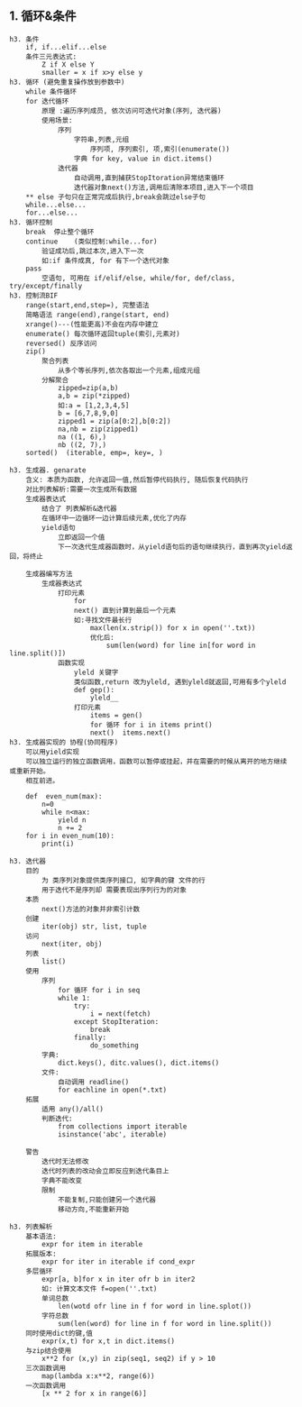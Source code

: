## 1. 循环&条件
    h3. 条件
        if, if...elif...else
        条件三元表达式:
            Z if X else Y
            smaller = x if x>y else y
    h3. 循环 (避免重复操作放到参数中)
        while 条件循环
        for 迭代循环
            原理 :遍历序列成员, 依次访问可迭代对象(序列, 迭代器)
            使用场景:
                序列
                    字符串,列表,元组
                        序列项, 序列索引, 项,索引(enumerate())
                    字典 for key, value in dict.items()
                迭代器
                    自动调用,直到捕获StopItoration异常结束循环
                    迭代器对象next()方法,调用后清除本项目,进入下一个项目
        ** else 子句只在正常完成后执行,break会跳过else子句
        while...else... 
        for...else...
    h3. 循环控制
        break  停止整个循环
        continue    (类似控制:while...for)
            验证成功后,跳过本次,进入下一次
            如:if 条件成真, for 有下一个迭代对象
        pass
            空语句, 可用在 if/elif/else, while/for, def/class, try/except/finally
    h3. 控制流BIF
        range(start,end,step=), 完整语法
        简略语法 range(end),range(start, end)
        xrange()---(性能更高)不会在内存中建立
        enumerate() 每次循环返回tuple(索引,元素对)
        reversed() 反序访问
        zip()
            聚合列表
                从多个等长序列,依次各取出一个元素,组成元组
            分解聚合
                zipped=zip(a,b)
                a,b = zip(*zipped)
                如:a = [1,2,3,4,5]
                b = [6,7,8,9,0]
                zipped1 = zip(a[0:2],b[0:2])
                na,nb = zip(zipped1)
                na ((1, 6),)
                nb ((2, 7),)
        sorted()  (iterable, emp=, key=, ) 
        
    h3. 生成器. genarate
        含义: 本质为函数, 允许返回一值,然后暂停代码执行, 随后恢复代码执行
        对比列表解析:需要一次生成所有数据
        生成器表达式
            结合了 列表解析&迭代器
            在循环中一边循环一边计算后续元素,优化了内存
            yield语句
                立即返回一个值
                下一次迭代生成器函数时，从yield语句后的语句继续执行，直到再次yield返回，将终止
                
        生成器编写方法
            生成器表达式
                打印元素
                    for
                    next() 直到计算到最后一个元素
                    如:寻找文件最长行
                        max(len(x.strip()) for x in open(''.txt))
                        优化后:
                            sum(len(word) for line in[for word in line.split()])
                函数实现
                    yleld 关键字
                    类似函数,return 改为yleld, 遇到yleld就返回,可用有多个yleld
                    def gep():
                        yleld__
                    打印元素
                        items = gen()
                        for 循环 for i in items print()
                        next()  items.next()
    h3. 生成器实现的 协程(协同程序)
        可以用yield实现
        可以独立运行的独立函数调用，函数可以暂停或挂起，并在需要的时候从离开的地方继续或重新开始。
        相互前进。
        
        def  even_num(max):
            n=0
            while n<max:
                yield n
                n += 2
        for i in even_num(10):
            print(i)
            
    h3. 迭代器
        目的
            为 类序列对象提供类序列接口, 如字典的键 文件的行
            用于迭代不是序列却 需要表现出序列行为的对象
        本质
            next()方法的对象并非索引计数
        创建
            iter(obj) str, list, tuple
        访问
            next(iter, obj)            
        列表
            list()
        使用
            序列
                for 循环 for i in seq 
                while 1:
                    try:
                        i = next(fetch)
                    except StopIteration:
                        break
                    finally:
                        do_something
            字典:
                dict.keys(), ditc.values(), dict.items()
            文件:
                自动调用 readline()
                for eachline in open(*.txt)                
        拓展
            适用 any()/all()
            判断迭代:
                from collections import iterable
                isinstance('abc', iterable)                                

        警告
            迭代时无法修改
            迭代时列表的改动会立即反应到迭代条目上
            字典不能改变
            限制
                不能复制,只能创建另一个迭代器
                移动方向,不能重新开始

    h3. 列表解析
        基本语法:
            expr for item in iterable
        拓展版本:
            expr for iter in iterable if cond_expr
        多层循环
            expr[a, b]for x in iter ofr b in iter2
            如: 计算文本文件 f=open(''.txt)
            单词总数
                len(wotd ofr line in f for word in line.splot())
            字符总数
                sum(len(word) for line in f for word in line.split())
        同时使用dict的键,值
            expr(x,t) for x,t in dict.items()
        与zip结合使用
            x**2 for (x,y) in zip(seq1, seq2) if y > 10
        三次函数调用
            map(lambda x:x**2, range(6))
        一次函数调用
            [x ** 2 for x in range(6)]